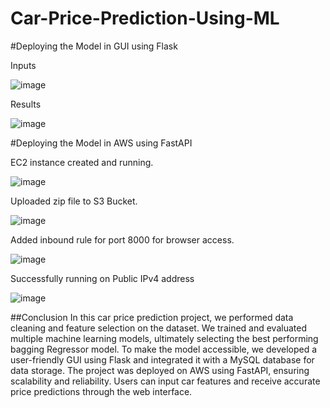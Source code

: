 # Car-Price-Prediction-Using-ML

#Deploying the Model in GUI using Flask

Inputs

![image](https://github.com/BharathKumarReddyAtla/Car-Price-Prediction-Using-ML/assets/70533137/6df379af-9980-4487-bb85-b57027266b76)

Results

![image](https://github.com/BharathKumarReddyAtla/Car-Price-Prediction-Using-ML/assets/70533137/1a77f2ba-0bc1-41c3-8d70-1e0334edeb5d)




#Deploying the Model in AWS using FastAPI

EC2 instance created and running.

![image](https://github.com/BharathKumarReddyAtla/Car-Price-Prediction-Using-ML/assets/70533137/7a8ed0e7-bd9d-4320-951b-0a4be6e8be8b)

Uploaded zip file to S3 Bucket.

![image](https://github.com/BharathKumarReddyAtla/Car-Price-Prediction-Using-ML/assets/70533137/7b7d275a-d40a-45d7-bc88-76a508a4d9af)

Added inbound rule for port 8000 for browser access.

![image](https://github.com/BharathKumarReddyAtla/Car-Price-Prediction-Using-ML/assets/70533137/25ce1f1e-0a43-461d-b790-799f95aa28fc)

Successfully running on Public IPv4 address 

![image](https://github.com/BharathKumarReddyAtla/Car-Price-Prediction-Using-ML/assets/70533137/f32259ff-6907-4c98-a89e-99933be01a5a)



##Conclusion
In this car price prediction project, we performed data cleaning and feature selection on the dataset. We trained and evaluated multiple machine learning models, ultimately selecting the best performing bagging Regressor model. To make the model accessible, we developed a user-friendly GUI using Flask and integrated it with a MySQL database for data storage. The project was deployed on AWS using FastAPI, ensuring scalability and reliability. Users can input car features and receive accurate price predictions through the web interface.
